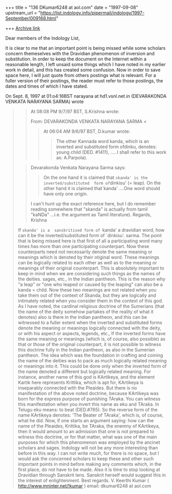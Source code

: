 +++
title = "136 DKumar6248 at aol.com"
date = "1997-09-08"
upstream_url = "https://list.indology.info/pipermail/indology/1997-September/009168.html"

+++
[Archive link](https://list.indology.info/pipermail/indology/1997-September/009168.html)

Dear members of the Indology List,

It is clear to me that an important point is being missed while some scholars
concern themeselves with the Dravidian phenomenon of inversion and
substitution. In order to keep the document on the Internet within a
reasonable length, I left unsaid some things which I have noted in my earlier
work in detail, and this has created some confusion. Now in order to save
space here, I will just quote from others postings what is relevant. For a
fuller version of their postings, the reader must refer to those postings,
the dates and times of which I have stated.

On	Sept. 8, 1997 at 01:o4:16BST narayana at hd1.vsnl.net.in (DEVARAKONDA VENKATA
NARAYANA SARMA) wrote
>>At 08:08 PM 9/7/97 BST, S.Krishna wrote:
>>
>>From: DEVARAKONDA VENKATA NARAYANA SARMA <<narayana at hd1.vsnl.net.in>
>>>
>>>At 06:04 AM 9/6/97 BST, D.kumar wrote:
>>>
>>>>The other Kannada word kanda, which is an inverted and substituted 
>form ofdinku, denotes: young child (DED. #1411), .....I shall refer to this
work as: A.Parpola).
>
>>Devarakonda Venkata Narayana Sarma says: 
>>>On the one hand it is claimed that `skanda' is the inverted/substituted 
>>form of`dinkisu' (= leap). On the other hand it is claimed that`kanda'
....One word should have only one origin.
>>>
>>I can't hunt up the exact reference here, but I do remember reading 
>>somewhere that "skanda" is actually from tamil "kaNDa" ...i.e. the argument
as Tamil literature).
>>Regards,
>>Krishna
>>
>If `skanda' is a  sanskritised form of `kanda' a dravidian word, how can it
>be the inverted/substituted form of `dinkisu'.
>sarma.
The point that is being missed here is that first of all a participating word
many times has more than one participating counterpart. Now these
counterparts need not necessarily denote the same meaning or meanings which
is denoted by their otiginal word. These meanings can be logically related to
each other as well as to the meaning or meanings of their original
counterpart. This is absolutely important to keep in mind when we are
considering such things as the names of the deities. sages, etc., in the
Indian pantheon. This is the reason why "a leap" or "one who leaped or caused
by the leaping" can also be a kanda = child. Now these two meanings are not
related when you take them out of the context of Skanda, but they are
logically and intimately related when you consider them in the context of
this god. As I have noted, the cardinal religious doctrine of the Sumerians
(that the name of the deity somehow partakes of the reality of what it
denotes) also is there in the Indian pantheon, and this can be witnessed to a
fuller extent when the inverted and substituted forms denote the meaning or
meanings logically connected with the deity, or with his aspect or aspects,
legends, etc., If  the inverted forms have the same meaning or meanings
(which is, of course, also possible) as that or those of the original
counterpart, it is not possible to witness this doctrine fully in the Indian
pantheon, as also in the Sumerian pantheon. The idea which was the foundation
in crafting and coining the name of the deities was to pack as much logically
related meaning or meanings into it. This could be done only when the
inverted form of the name denoted a different but logically related meaning.
For instance, another name of this god is KArtikeya, and the element Kartik
here represents Krittika, which is apt for, KArtikeya is inseparably
connected with the Pleaides. But there is no manifestation of the above noted
doctrine, because KArtikeya was born for the express purpose of punishing
TAraka. You can witness this manifestation when you invert this name as eku
and TAraka. In Telugu eku means: to beat (DED.#765). So the reverse form of
the name KArtikeya denotes: 'The Beater of TAraka', which is, of course, what
he did. Now, if one starts an argument saying: how can the name of the
Pleaides, Krittika, be TAraka, the enemny of KArtikeya, then it would amount
to an admission that one is not prepared to witness this doctrine, or for
that matter, what was one of the main purposes for which this phenomenon was
employed by the ancinet scholars and sages. Indology will not be any more
interesting than before in this way. I can not write much, for there is no
space, but I would ask the concerned scholars to keep these and other such
important points in mind before making any comments which, in the first
place, do not have to be made. Also it is time to stop looking at Dravidian
through Sanskrit lens. Sanskrit herself would suggest this in the interest of
enlightenment. Best regards.
V. Keerthi Kumar ( http://www.mninter.net/!kumar ) email:  dkumar6248 at aol.com






